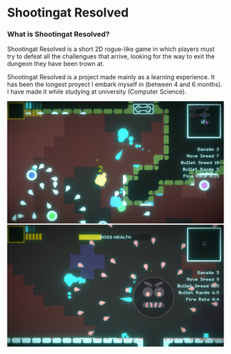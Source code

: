 # Shootingat Resolved

<h3>What is Shootingat Resolved?</h3>
<p>Shootingat Resolved is a short 2D rogue-like game in which players must
try to defeat all the challengues that arrive, looking for the way to exit
the dungeon they have been trown at.</p>
<p>Shootingat Resolved is a project made mainly as a learning experience.
It has been the longest proyect I embark myself in (between 4 and 6 months).
I have made it while studying at university (Computer Science). </p>

<a href="images/captura_1" class="image fit thumb"><img src="images/captura_1.png" alt="" /></a>
<br>
<a href="images/captura_2.png" class="image fit thumb"><img src="images/captura_2.png" alt="" /></a>
